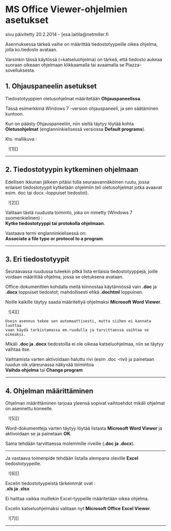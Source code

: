 # MS Office Viewer-ohjelmien asetukset

<div class='paivitys'>
sivu päivitetty 20.2.2014 - [esa.laitila@netmiller.fi
</div>


Asennuksessa tärkeä vaihe on määrittää tiedostotyypeille oikea ohjelma,
jolla ko.tiedosto avataan.

Varsinkin tässä käytössä (=katseluohjelma) on tärkeä, että tiedosto aukeaa
suoraan oikeaan ohjelmaan klikkaamalla tai avaamalla se Piazza-sovelluksesta.


## 1. Ohjauspaneelin asetukset

Tiedostotyyppien oletusohjelmat määritetään __Ohjauspaneelissa__.

Tässä esimerkkinä Windows 7 -version ohjauspaneeli, ja sen säätäminen kuntoon.

Kun on päästy Ohjauspaneeliin, niin sieltä täytyy löytää kohta __Oletusohjelmat__
(englanninkielisessä versiossa __Default programs__).

Kts. mallikuva :

<figure class="fig-n border" style="margin:10px">
![1][]
</figure>

----

## 2. Tiedostotyypin kytkeminen ohjelmaan

Edellisen ikkunan jälkeen pitäisi tulla seuraavannäköinen ruutu, jossa
erilaiset tiedostotyypit kytketään ohjelmiin (eli oletusohjelmat jotka avaavat
esim. doc tai docx -loppuiset tiedostot).

<figure class="fig-n border" style="margin:10px">
![2][]
</figure>

Valitaan tästä ruudusta toiminto, joka on nimetty (Windows 7 suomenkielinen) :<br>
__Kytke tiedostotyyppi tai protokolla ohjelmaan__.

Vastaava termi englanninkielisessä on: <br>
__Associate a file type or protocol to a program__.

----

## 3. Eri tiedostotyypit

Seuraavassa ruudussa tuleekin pitkä lista erilaisia tiedostotyyppejä, joille
voidaan määrittää ohjelma, jossa se oletuksena avataan.

Office-dokumenttien kohdalla meitä kiinnostaa käytännössä vain __.doc__ ja __.docx__ loppuiset
tiedostot; mahdollisesti ehkä __.dochtml__ loppuinen.

Noille kaikille täytyy saada määriteltyä ohjelmaksi __Microsoft Word Viewer__.

<figure class="fig-n border" style="margin:10px">
![4][]
</figure>

````
Usein asennus tekee sen automaattisesti, mutta siihen ei kannata luottaa
vaan käydä tarkistamassa em.ruudulla ja tarvittaessa vaihtaa se oikeaksi.
````

Mikäli __.doc ja .docx__ tiedostoilla ei ole oikeaa katseluohjelmaa, niin se täytyy
vaihtaa itse.

Vaihtamista varten aktivoidaan haluttu rivi (esim .doc -rivi) ja painetaan ruudun
oik.yläreunassa näkyvää toimintoa <br>
__Vaihda ohjelma__  tai __Change program__

----

## 4. Ohjelman määrittäminen

Ohjelman määrittäminen tarjoaa yleensä sopivat vaihtoehdot mikäli ohjelmat on
asennettu koneelle.

<figure class="fig-n border" style="margin:10px">
![5][]
</figure>

Word-dokumentteja varten täytyy löytää listasta __Microsoft Word Viewer__ ja aktivoidaan se
ja painetaan __OK__.

Sama tehdään tarvittaessa molemmille riveille (__.doc ja .docx__).

----

Ja vastaava toimenpide tehdään listalla alempana oleville __Excel__ tiedostotyypeille.

<figure class="fig-n border" style="margin:10px">
![6][]
</figure>

Excelin tiedostotyypeistä tärkeimmät ovat :<br>
__.xls ja .xlsx__

Ei haittaa vaikka muillekin Excel-tyypeille määritetään oikea ohjelma.

Excelin katseluohjelmaksi valitaan nyt __Microsoft Office Excel Viewer__.

<figure class="fig-n border" style="margin:10px">
![7][]
</figure>


----

[1]: kuvat/screenshot-2014-02-13-10-39-31.png
[2]: kuvat/screenshot-2014-02-13-10-39-51.png
[4]: kuvat/screenshot-2014-02-20-at-22-37-27.png
[5]: kuvat/screenshot-2014-02-20-at-22-47-44.png
[6]: kuvat/screenshot-2014-02-20-at-22-55-56.png
[7]: kuvat/screenshot-2014-02-20-at-22-59-06.png
